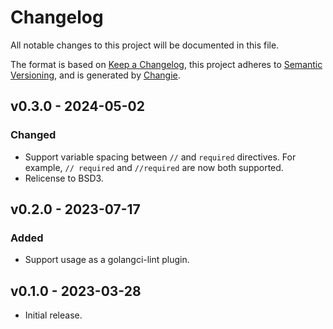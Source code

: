 # Changelog
All notable changes to this project will be documented in this file.

The format is based on [Keep a Changelog](https://keepachangelog.com/en/1.0.0/),
this project adheres to [Semantic Versioning](https://semver.org/spec/v2.0.0.html),
and is generated by [Changie](https://github.com/miniscruff/changie).

## v0.3.0 - 2024-05-02
### Changed
- Support variable spacing between `//` and `required` directives.
  For example, `// required` and `//required` are now both supported.
- Relicense to BSD3.

## v0.2.0 - 2023-07-17
### Added
- Support usage as a golangci-lint plugin.

## v0.1.0 - 2023-03-28

- Initial release.
